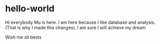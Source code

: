 # hello-world
Hi everybody
Mu is here. I am here because I like database and analysis. (That is why I made this changes).
I am sure I will achieve my dream

Wish me all bests
